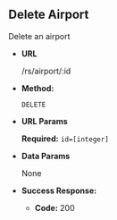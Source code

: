 **Delete Airport**
----
  Delete an airport

* **URL**

  /rs/airport/:id

* **Method:**

  `DELETE`
  
*  **URL Params**

   **Required:** `id=[integer]`

* **Data Params**

  None

* **Success Response:**

  * **Code:** 200


